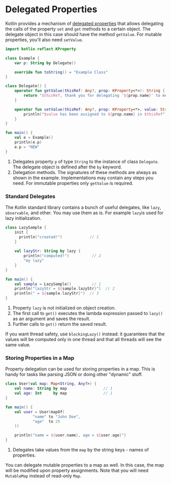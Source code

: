 # Delegated Properties

Kotlin provides a mechanism of [delegated properties](http://kotlinlang.org/docs/reference/delegated-properties.html) that allows delegating the calls of the property `set` and `get` methods to a certain object.
The delegate object in this case should have the method `getValue`. For mutable properties, you'll also need `setValue`.

<div class="language-kotlin" theme="idea" data-min-compiler-version="1.3">

```kotlin
import kotlin.reflect.KProperty

class Example {
    var p: String by Delegate()                                               // 1

    override fun toString() = "Example Class"
}

class Delegate() {
    operator fun getValue(thisRef: Any?, prop: KProperty<*>): String {        // 2     
        return "$thisRef, thank you for delegating '${prop.name}' to me!"
    }

    operator fun setValue(thisRef: Any?, prop: KProperty<*>, value: String) { // 2
        println("$value has been assigned to ${prop.name} in $thisRef")
    }
}

fun main() {
    val e = Example()
    println(e.p)
    e.p = "NEW"
}
```

</div>

1. Delegates property `p` of type `String` to the instance of class `Delegate`. The delegate object is defined after the `by` keyword.
2. Delegation methods. The signatures of these methods are always as shown in the example. Implementations may contain any steps you need. For immutable properties only `getValue` is required.

### Standard Delegates 

The Kotlin standard library contains a bunch of useful delegates, like `lazy`, `observable`, and other. You may use them as is.
For example `lazy`is used for lazy initialization.

<div class="language-kotlin" theme="idea" data-min-compiler-version="1.3">

```kotlin
class LazySample {
    init {
      println("created!")            // 1
    }
    
    val lazyStr: String by lazy {
        println("computed!")          // 2
        "my lazy"
    }
}

fun main() {
    val sample = LazySample()         // 1
    println("lazyStr = ${sample.lazyStr}")  // 2
    println(" = ${sample.lazyStr}")  // 3
}
```

</div>

 1. Property `lazy` is not initialized on object creation.
 2. The first call to `get()` executes the lambda expression passed to `lazy()` as an argument and saves the result.
 3. Further calls to `get()` return the saved result.

If you want thread safety, use `blockingLazy()` instead: it guarantees that the values will be computed only in one thread and that all threads will see the same value.

### Storing Properties in a Map

Property delegation can be used for storing properties in a map. This is handy for tasks like parsing JSON
or doing other "dynamic" stuff.

<div class="language-kotlin" theme="idea" data-min-compiler-version="1.3">

```kotlin
class User(val map: Map<String, Any?>) {
    val name: String by map                // 1
    val age: Int     by map                // 1
}

fun main() {
    val user = User(mapOf(
            "name" to "John Doe",
            "age"  to 25
    ))

    println("name = ${user.name}, age = ${user.age}")
}
```

</div>

1. Delegates take values from the `map` by the string keys - names of properties.

You can delegate mutable properties to a map as well. In this case, the map will be modified upon property assignments. Note that you will need `MutableMap` instead of read-only `Map`.
